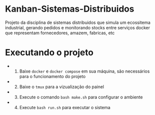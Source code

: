 # Kanban-Sistemas-Distribuidos

Projeto da disciplina de sistemas distribuidos que simula um ecossitema industrial, gerando pedidos e monitorando stocks entre serviços docker que representam fornecedores, amazem, fabricas, etc

# Executando o projeto

- 1. Baixe `docker` e `docker compose` em sua máquina, são necessários para o funcionamento do projeto
- 2. Baixe o `tmux` para a vizualização do painel
- 3. Execute o comando `bash make.sh` para configurar o ambiente
- 4. Execute `bash run.sh` para executar o sistema


